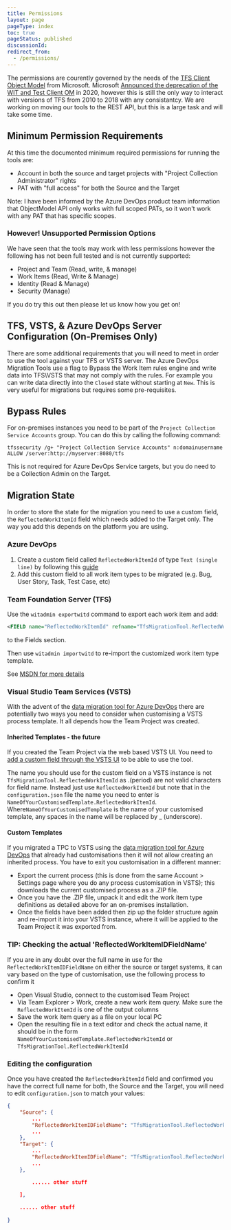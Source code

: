 ```yaml
---
title: Permissions
layout: page
pageType: index
toc: true
pageStatus: published
discussionId: 
redirect_from:
  - /permissions/
---
```


The permissions are courently governed by the needs of the [TFS Client Object Model](https://learn.microsoft.com/en-us/azure/devops/integrate/concepts/dotnet-client-libraries?view=azure-devops) from Microsoft. Microsoft [Announced the deprecation of the WIT and Test Client OM](https://devblogs.microsoft.com/devops/announcing-the-deprecation-of-the-wit-and-test-client-om-at-jan-1-2020-2/) in 2020, however this is still the only way to interact with versions of TFS from 2010 to 2018 with any consistantcy. We are working on moving our tools to the REST API, but this is a large task and will take some time.

## Minimum Permission Requirements

At this time the documented minimum required permissions for running the tools are:

- Account in both the source and target projects with "Project Collection Administrator" rights
- PAT with "full access" for both the Source and the Target

Note: I have been informed by the Azure DevOps product team information that ObjectModel API only works with full scoped PATs, so it won't work with any PAT that has specific scopes. 

### However! Unsupported Permission Options

We have seen that the tools may work with less permissions however the following has not been full tested and is not currently supported:

- Project and Team (Read, write, & manage)
- Work Items (Read, Write & Manage)
- Identity (Read & Manage)
- Security (Manage)

If you do try this out then please let us know how you get on!

## TFS, VSTS, & Azure DevOps Server Configuration (On-Premises Only)

There are some additional requirements that you will need to meet in order to use the tool against your TFS or VSTS server. The Azure DevOps Migration Tools use a flag to Bypass the Work Item rules engine and write data into TFS\VSTS that may not comply with the rules. For example you can write data directly into the `Closed` state without starting at `New`. This is very useful for migrations but requires some pre-requisites.

## Bypass Rules

For on-premises instances you need to be part of the `Project Collection Service Accounts` group. You can do this by calling the following command:

`tfssecurity /g+ "Project Collection Service Accounts" n:domainusername ALLOW /server:http://myserver:8080/tfs`

This is not required for Azure DevOps Service targets, but you do need to be a Collection Admin on the Target.

## Migration State

In order to store the state for the migration you need to use a custom field, the `ReflectedWorkItemId` field which needs added to the Target only. The way you add this depends on the platform you are using.

### Azure DevOps

1. Create a custom field called `ReflectedWorkItemId` of type `Text (single line)` by following this [guide](https://docs.microsoft.com/en-us/azure/devops/organizations/settings/work/add-custom-field?view=azure-devops)
1.  Add this custom field to all work item types to be migrated (e.g. Bug, User Story, Task, Test Case, etc)

### Team Foundation Server (TFS)

Use the `witadmin exportwitd` command to export each work item and add:

```xml
<FIELD name="ReflectedWorkItemId" refname="TfsMigrationTool.ReflectedWorkItemId" type="String" />
```

to the Fields section.

Then use `witadmin importwitd` to re-import the customized work item type template. 

See [MSDN for more details](https://msdn.microsoft.com/en-us/library/dd236914.aspx)

### Visual Studio Team Services (VSTS)

With the advent of the [data migration tool for Azure DevOps](https://learn.microsoft.com/en-us/azure/devops/migrate/migration-overview) there are potentially two ways you need to consider when customising a VSTS process template. It all depends how the Team Project was created.

#### Inherited Templates - the future ####

If you created the Team Project via the web based VSTS UI. You need to [add a custom field through the VSTS UI](https://blogs.msdn.microsoft.com/visualstudioalm/2015/12/10/adding-a-custom-field-to-a-work-item/) to be able to use the tool.

The name you should use for the custom field on a VSTS instance is not `TfsMigrationTool.ReflectedWorkItemId` as .(period) are not valid characters for field name. Instead just use `ReflectedWorkItemId` but note that in the `configuration.json` file the name you need to enter is `NameOfYourCustomisedTemplate.ReflectedWorkItemId`. Where`NameOfYourCustomisedTemplate` is the name of your customised template, any spaces in the name will be replaced by _ (underscore). 

#### Custom Templates ####

If you migrated a TPC to VSTS using the [data migration tool for Azure DevOps](https://learn.microsoft.com/en-us/azure/devops/migrate/migration-overview) that already had customisations then it will not allow creating an inherited process. You have to exit you customisation in a different manner:

- Export the current process (this is done from the same Account > Settings page where you do any process customisation in VSTS); this downloads the current customised process as a .ZIP file. 
- Once you have the .ZIP file, unpack it and edit the work item type definitions as detailed above for an on-premises installation.
- Once the fields have been added then zip up the folder structure again and re-import it into your VSTS instance, where it will be applied to the Team Project it was exported from. 

### TIP: Checking the actual 'ReflectedWorkItemIDFieldName' ###

If you are in any doubt over the full name in use for the `ReflectedWorkItemIDFieldName` on either the source or target systems, it can vary based on the type of customisation, use the following process to confirm it

- Open Visual Studio, connect to the customised Team Project
- Via Team Explorer > Work, create a new work item query. Make sure the `ReflectedWorkItemId` is one of the output columns
- Save the work item query as a file on your local PC
- Open the resulting file in a text editor and check the actual name, it should be in the form `NameOfYourCustomisedTemplate.ReflectedWorkItemId` or `TfsMigrationTool.ReflectedWorkItemId`

### Editing the configuration ###

Once you have created the `ReflectedWorkItemId` field and confirmed you have the correct full name for both, the Source and the Target, you will need to edit `configuration.json` to match your values:


```JSON
{
	"Source": {
		...
		"ReflectedWorkItemIDFieldName": "TfsMigrationTool.ReflectedWorkItemId",
		...
	},
	"Target": {
		...
		"ReflectedWorkItemIDFieldName": "TfsMigrationTool.ReflectedWorkItemId",
		...
	},

    	...... other stuff

	],
	
	...... other stuff
    
}
```
